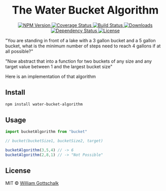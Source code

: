 <big><h1 align="center">The Water Bucket Algorithm</h1></big>

<p align="center">
  <a href="https://npmjs.org/package/bucket">
    <img src="https://img.shields.io/npm/v/bucket.svg?style=flat-square"
         alt="NPM Version">
  </a>

  <a href="https://coveralls.io/r/wgottschalk/bucket">
    <img src="https://img.shields.io/coveralls/wgottschalk/bucket.svg?style=flat-square"
         alt="Coverage Status">
  </a>

  <a href="https://travis-ci.org/wgottschalk/bucket">
    <img src="https://img.shields.io/travis/wgottschalk/bucket.svg?style=flat-square"
         alt="Build Status">
  </a>

  <a href="https://npmjs.org/package/bucket">
    <img src="http://img.shields.io/npm/dm/bucket.svg?style=flat-square"
         alt="Downloads">
  </a>

  <a href="https://david-dm.org/wgottschalk/bucket.svg">
    <img src="https://david-dm.org/wgottschalk/bucket.svg?style=flat-square"
         alt="Dependency Status">
  </a>

  <a href="https://github.com/wgottschalk/bucket/blob/master/LICENSE">
    <img src="https://img.shields.io/npm/l/bucket.svg?style=flat-square"
         alt="License">
  </a>
</p>

<p>
 "You are standing in front of a lake with a 3 gallon bucket and a 5 gallon bucket, what is the minimum number of steps need to reach 4 gallons if at all possible?"
</p>
<p>
"Now abstract that into a function for two buckets of any size and any target value between 1 and the largest bucket size"
</p>
<p>
Here is an implementation of that algorithm
</p>

## Install

```sh
npm install water-bucket-algorithm
```

## Usage

```js
import bucketAlgorithm from "bucket"

// bucket(bucketSize1, bucketSize2, target)

bucketAlgorithm(3,5,4) // -> 6
bucketAlgorithm(2,8,1) // -> "Not Possible"
```

## License

MIT © [William Gottschalk](http://github.com/wgottschalk)

[npm-url]: https://npmjs.org/package/bucket
[npm-image]: https://img.shields.io/npm/v/bucket.svg?style=flat-square

[travis-url]: https://travis-ci.org/wgottschalk/bucket
[travis-image]: https://img.shields.io/travis/wgottschalk/bucket.svg?style=flat-square

[coveralls-url]: https://coveralls.io/r/wgottschalk/bucket
[coveralls-image]: https://img.shields.io/coveralls/wgottschalk/bucket.svg?style=flat-square

[depstat-url]: https://david-dm.org/wgottschalk/bucket
[depstat-image]: https://david-dm.org/wgottschalk/bucket.svg?style=flat-square

[download-badge]: http://img.shields.io/npm/dm/bucket.svg?style=flat-square
